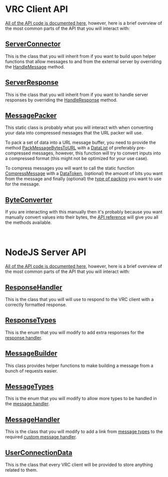 # VRC Client API

[All of the API code is documented here](../api/Joshf67.ServerConnector.html), however, here is a brief overview of the most common parts of the API that you will interact with:

## [ServerConnector](xref:Joshf67.ServerConnector.Connector)

This is the class that you will inherit from if you want to build upon helper functions that allow messages to and from the external server by overriding the [HandleMessage](xref:Joshf67.ServerConnector.Connector.HandleMessage(System.String)) method.

## [ServerResponse](xref:Joshf67.ServerConnector.Server.ServerResponse)

This is the class that you will inherit from if you want to handle server responses by overriding the [HandleResponse](xref:Joshf67.ServerConnector.Example.ExampleServerResponse.HandleResponse(DataDictionary,DataToken@)) method.

## [MessagePacker](xref:Joshf67.ServerConnector.Packing.MessagePacker)

This static class is probably what you will interact with when converting your data into compressed messages that the URL packer will use.

To pack a set of data into a URL message buffer, you need to provide the method [PackMessageBytesToURL](xref:Joshf67.ServerConnector.Packing.MessagePacker.PackMessageBytesToURL(DataList,Joshf67.ServerConnector.ConnectorMessageType,System.Byte,System.Byte)) with a [DataList](xref:VRC.SDK3.Data.DataList) of preferably pre-compressed messages, however, this function will try to convert inputs into a compressed format (this might not be optimized for your use case).

To compress messages you will want to call the static function [CompressMessage](xref:Joshf67.ServerConnector.Packing.MessagePacker.CompressMessage(DataToken,System.Int32,System.Int32)) with a [DataToken](xref:VRC.SDK3.Data.DataToken), (optional) the amount of bits you want from the message and finally (optional) the [type of packing](xref:Joshf67.ServerConnector.Packing.PackingType) you want to use for the message.

## [ByteConverter](xref:Joshf67.ServerConnector.Packing.ByteConverter)

If you are interacting with this manually then it's probably because you want manually convert values into their bytes, the [API reference](xref:Joshf67.ServerConnector.Packing.ByteConverter) will give you all the methods available.

<br>

# NodeJS Server API

[All of the API code is documented here](../base-nodejs-server/index.html), however, here is a brief overview of the most common parts of the API that you will interact with:

## [ResponseHandler](xref:base-nodejs-server.ResponseHandler)

This is the class that you will will use to respond to the VRC client with a correctly formatted response.

## [ResponseTypes](xref:base-nodejs-server.ResponseTypes)

This is the enum that you will modify to add extra responses for the [response handler](xref:base-nodejs-server.ResponseHandler).

## [MessageBuilder](xref:base-nodejs-server.MessageBuilder)

This class provides helper functions to make building a message from a bunch of requests easier.

## [MessageTypes](xref:base-nodejs-server.MessageTypes)

This is the enum that you will modify to allow more types to be handled in the [message handler](xref:base-nodejs-server.MessageHandler).

## [MessageHandler](xref:base-nodejs-server.MessageHandler)

This is the class that you will modify to add a link from [message types](xref:base-nodejs-server.MessageTypes) to the required [custom message handler](../example/Introduction.md#step-4-handling-vrc-client-messages-on-the-nodejs-server).

## [UserConnectionData](xref:base-nodejs-server.UserConnectionData)

This is the class that every VRC client will be provided to store anything related to them.